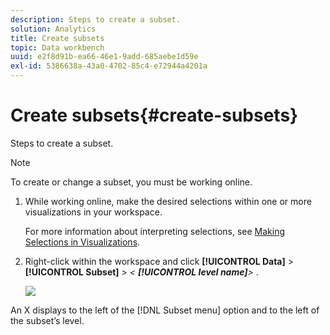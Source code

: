 ```yaml
---
description: Steps to create a subset.
solution: Analytics
title: Create subsets
topic: Data workbench
uuid: e2f8d91b-ea66-46e1-9add-685aebe1d59e
exl-id: 5386638a-43a0-4702-85c4-e72944a4201a
---
```

# Create subsets{#create-subsets}

Steps to create a subset.

>[!NOTE]
>
>To create or change a subset, you must be working online.

1. While working online, make the desired selections within one or more visualizations in your workspace.

   For more information about interpreting selections, see [Making Selections in Visualizations](../../../../home/c-get-started/c-vis/c-sel-vis/c-sel-vis.md#concept-012870ec22c7476e9afbf3b8b2515746). 

1. Right-click within the workspace and click **[!UICONTROL Data]** > **[!UICONTROL Subset]** > *< **[!UICONTROL level name]**>* 
   .

   ![](assets/mnu_Subset.png)

An X displays to the left of the [!DNL Subset menu] option and to the left of the subset’s level.
